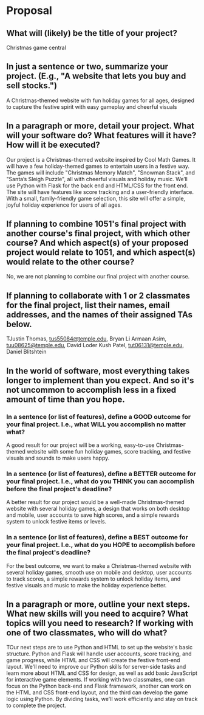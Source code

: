 # Proposal

## What will (likely) be the title of your project?

Christmas game central

## In just a sentence or two, summarize your project. (E.g., "A website that lets you buy and sell stocks.")

A Christmas-themed website with fun holiday games for all ages, designed to capture
the festive spirit with easy gameplay and cheerful visuals

## In a paragraph or more, detail your project. What will your software do? What features will it have? How will it be executed?

Our project is a Christmas-themed website inspired by Cool Math Games. It will have a
few holiday-themed games to entertain users in a festive way. The games will include
"Christmas Memory Match", "Snowman Stack", and "Santa’s Sleigh Puzzle", all with
cheerful visuals and holiday music. We’ll use Python with Flask for the back end and
HTML/CSS for the front end. The site will have features like score tracking and a
user-friendly interface. With a small, family-friendly game selection, this site will offer a
simple, joyful holiday experience for users of all ages.

## If planning to combine 1051's final project with another course's final project, with which other course? And which aspect(s) of your proposed project would relate to 1051, and which aspect(s) would relate to the other course?

No, we are not planning to combine our final project with another course.

## If planning to collaborate with 1 or 2 classmates for the final project, list their names, email addresses, and the names of their assigned TAs below.

TJustin Thomas, tus55084@temple.edu, Bryan Li
Armaan Asim, tuu08625@temple.edu, David Loder
Kush Patel, tut06131@temple.edu, Daniel Blitshtein

## In the world of software, most everything takes longer to implement than you expect. And so it's not uncommon to accomplish less in a fixed amount of time than you hope.

### In a sentence (or list of features), define a GOOD outcome for your final project. I.e., what WILL you accomplish no matter what?

A good result for our project will be a working, easy-to-use Christmas-themed 
website with some fun holiday games, score tracking, and festive visuals and
sounds to make users happy.

### In a sentence (or list of features), define a BETTER outcome for your final project. I.e., what do you THINK you can accomplish before the final project's deadline?

A better result for our project would be a well-made Christmas-themed website
with several holiday games, a design that works on both desktop and mobile,
user accounts to save high scores, and a simple rewards system to unlock
festive items or levels.

### In a sentence (or list of features), define a BEST outcome for your final project. I.e., what do you HOPE to accomplish before the final project's deadline?

For the best outcome, we want to make a Christmas-themed website with
several holiday games, smooth use on mobile and desktop, user accounts to
track scores, a simple rewards system to unlock holiday items, and festive
visuals and music to make the holiday experience better.

## In a paragraph or more, outline your next steps. What new skills will you need to acquire? What topics will you need to research? If working with one of two classmates, who will do what?

TOur next steps are to use Python and HTML to set up the website's basic
structure. Python and Flask will handle user accounts, score tracking, and game
progress, while HTML and CSS will create the festive front-end layout. We'll need
to improve our Python skills for server-side tasks and learn more about HTML
and CSS for design, as well as add basic JavaScript for interactive game
elements. If working with two classmates, one can focus on the Python back-end
and Flask framework, another can work on the HTML and CSS front-end layout,
and the third can develop the game logic using Python. By dividing tasks, we'll
work efficiently and stay on track to complete the project.
